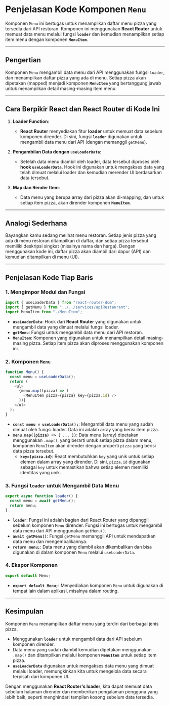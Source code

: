 # Penjelasan Kode Komponen `Menu`

Komponen `Menu` ini bertugas untuk menampilkan daftar menu pizza yang tersedia dari API restoran. Komponen ini menggunakan **React Router** untuk memuat data menu melalui fungsi **`loader`** dan kemudian menampilkan setiap item menu dengan komponen **`MenuItem`**.

---

## Pengertian

Komponen `Menu` mengambil data menu dari API menggunakan fungsi `loader`, dan menampilkan daftar pizza yang ada di menu. Setiap pizza akan dipetakan (mapped) menjadi komponen **`MenuItem`** yang bertanggung jawab untuk menampilkan detail masing-masing item menu.

---

## Cara Berpikir React dan React Router di Kode Ini

1. **Loader Function**:
   - **React Router** menyediakan fitur **loader** untuk memuat data sebelum komponen dirender. Di sini, fungsi **`loader`** digunakan untuk mengambil data menu dari API (dengan memanggil `getMenu`).
2. **Pengambilan Data dengan `useLoaderData`**:

   - Setelah data menu diambil oleh loader, data tersebut diproses oleh **hook `useLoaderData`**. Hook ini digunakan untuk mengakses data yang telah dimuat melalui loader dan kemudian merender UI berdasarkan data tersebut.

3. **Map dan Render Item**:
   - Data menu yang berupa array dari pizza akan di-mapping, dan untuk setiap item pizza, akan dirender komponen **`MenuItem`**.

---

## Analogi Sederhana

Bayangkan kamu sedang melihat menu restoran. Setiap jenis pizza yang ada di menu restoran ditampilkan di daftar, dan setiap pizza tersebut memiliki deskripsi singkat (misalnya nama dan harga). Dengan menggunakan kode ini, daftar pizza akan diambil dari dapur (API) dan kemudian ditampilkan di menu (UI).

---

## Penjelasan Kode Tiap Baris

### 1. Mengimpor Modul dan Fungsi

```javascript
import { useLoaderData } from "react-router-dom";
import { getMenu } from "../../services/apiRestaurant";
import MenuItem from "./MenuItem";
```

- **`useLoaderData`**: Hook dari **React Router** yang digunakan untuk mengambil data yang dimuat melalui fungsi loader.
- **`getMenu`**: Fungsi untuk mengambil data menu dari API restoran.
- **`MenuItem`**: Komponen yang digunakan untuk menampilkan detail masing-masing pizza. Setiap item pizza akan diproses menggunakan komponen ini.

### 2. Komponen `Menu`

```javascript
function Menu() {
  const menu = useLoaderData();
  return (
    <ul>
      {menu.map((pizza) => (
        <MenuItem pizza={pizza} key={pizza.id} />
      ))}
    </ul>
  );
}
```

- **`const menu = useLoaderData();`**: Mengambil data menu yang sudah dimuat oleh fungsi loader. Data ini adalah array yang berisi item pizza.
- **`menu.map((pizza) => ( ... ))`**: Data menu (array) dipetakan menggunakan `.map()`, yang berarti untuk setiap pizza dalam menu, komponen `MenuItem` akan dirender dengan properti `pizza` yang berisi data pizza tersebut.
  - **`key={pizza.id}`**: React membutuhkan `key` yang unik untuk setiap elemen dalam array yang dirender. Di sini, `pizza.id` digunakan sebagai `key` untuk memastikan bahwa setiap elemen memiliki identitas yang unik.

### 3. Fungsi `loader` untuk Mengambil Data Menu

```javascript
export async function loader() {
  const menu = await getMenu();
  return menu;
}
```

- **`loader`**: Fungsi ini adalah bagian dari React Router yang dipanggil sebelum komponen `Menu` dirender. Fungsi ini bertugas untuk mengambil data menu dari API menggunakan `getMenu()`.
- **`await getMenu()`**: Fungsi `getMenu` memanggil API untuk mendapatkan data menu dan mengembalikannya.
- **`return menu;`**: Data menu yang diambil akan dikembalikan dan bisa digunakan di dalam komponen `Menu` melalui `useLoaderData`.

### 4. Ekspor Komponen

```javascript
export default Menu;
```

- **`export default Menu;`**: Menyediakan komponen `Menu` untuk digunakan di tempat lain dalam aplikasi, misalnya dalam routing.

---

## Kesimpulan

Komponen `Menu` menampilkan daftar menu yang terdiri dari berbagai jenis pizza.

- Menggunakan **`loader`** untuk mengambil data dari API sebelum komponen dirender.
- Data menu yang sudah diambil kemudian dipetakan menggunakan `.map()` dan ditampilkan melalui komponen **`MenuItem`** untuk setiap item pizza.
- **`useLoaderData`** digunakan untuk mengakses data menu yang dimuat melalui loader, memungkinkan kita untuk mengelola data secara terpisah dari komponen UI.

Dengan menggunakan **React Router's loader**, kita dapat memuat data sebelum halaman dirender dan memberikan pengalaman pengguna yang lebih baik, seperti menghindari tampilan kosong sebelum data tersedia.
